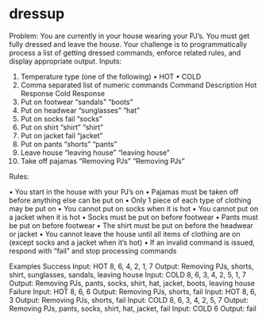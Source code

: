 # dressup
Problem:
You are currently in your house wearing your PJ’s. You must get fully dressed and leave the house.
Your challenge is to programmatically process a list of getting dressed commands, enforce related rules, and display appropriate output.
Inputs:
1.	Temperature type (one of the following)
•	HOT
•	COLD
2.	Comma separated list of numeric commands
Command	Description	Hot Response	Cold Response
1.	Put on footwear	“sandals”	“boots”
2.	Put on headwear	“sunglasses”	“hat”
3.	Put on socks	fail	“socks”
4.	Put on shirt	“shirt”	“shirt”
5.	Put on jacket	fail	“jacket”
6.	Put on pants	“shorts”	“pants”
7.	Leave house	“leaving house”	“leaving house”
8.	Take off pajamas	“Removing PJs”	“Removing PJs”

Rules:

•	You start in the house with your PJ’s on
•	Pajamas must be taken off before anything else can be put on
•	Only 1 piece of each type of clothing may be put on
•	You cannot put on socks when it is hot
•	You cannot put on a jacket when it is hot
•	Socks must be put on before footwear
•	Pants must be put on before footwear
•	The shirt must be put on before the headwear or jacket
•	You cannot leave the house until all items of clothing are on 
(except socks and a jacket when it’s hot)
•	If an invalid command is issued, respond with “fail” and stop processing commands
 
Examples
Success
Input: HOT 8, 6, 4, 2, 1, 7
Output: Removing PJs, shorts, shirt, sunglasses, sandals, leaving house
Input: COLD 8, 6, 3, 4, 2, 5, 1, 7
Output: Removing PJs, pants, socks, shirt, hat, jacket, boots, leaving house
Failure
Input: 	HOT 8, 6, 6
Output: 	Removing PJs, shorts, fail
Input: 	HOT 8, 6, 3
Output: 	Removing PJs, shorts, fail
Input: 	COLD 8, 6, 3, 4, 2, 5, 7
Output: 	Removing PJs, pants, socks, shirt, hat, jacket, fail
Input: 	COLD 6
Output: 	fail
